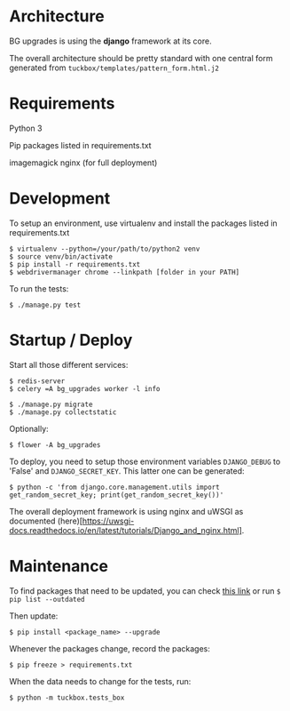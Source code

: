 
Architecture
============

BG upgrades is using the **django** framework at its core.

The overall architecture should be pretty standard with one central form generated from `tuckbox/templates/pattern_form.html.j2`

Requirements
============

Python 3

Pip packages listed in requirements.txt

imagemagick
nginx (for full deployment)

Development
===========

To setup an environment, use virtualenv and install the packages listed in requirements.txt

    $ virtualenv --python=/your/path/to/python2 venv
    $ source venv/bin/activate
    $ pip install -r requirements.txt
    $ webdrivermanager chrome --linkpath [folder in your PATH]

To run the tests:

    $ ./manage.py test

Startup / Deploy
================

Start all those different services:

    $ redis-server
    $ celery =A bg_upgrades worker -l info

    $ ./manage.py migrate
    $ ./manage.py collectstatic

Optionally:

    $ flower -A bg_upgrades

To deploy, you need to setup those environment variables `DJANGO_DEBUG` to 'False' and `DJANGO_SECRET_KEY`. This latter one can be generated:

    $ python -c 'from django.core.management.utils import get_random_secret_key; print(get_random_secret_key())'

The overall deployment framework is using nginx and uWSGI as documented (here)[https://uwsgi-docs.readthedocs.io/en/latest/tutorials/Django_and_nginx.html].



Maintenance
===========

To find packages that need to be updated, you can check [this link](https://requires.io/github/MatthieuLJ/bg_upgrades/requirements/?branch=master) or run `$ pip list --outdated`

Then update:

    $ pip install <package_name> --upgrade

Whenever the packages change, record the packages:

    $ pip freeze > requirements.txt

When the data needs to change for the tests, run:

    $ python -m tuckbox.tests_box


